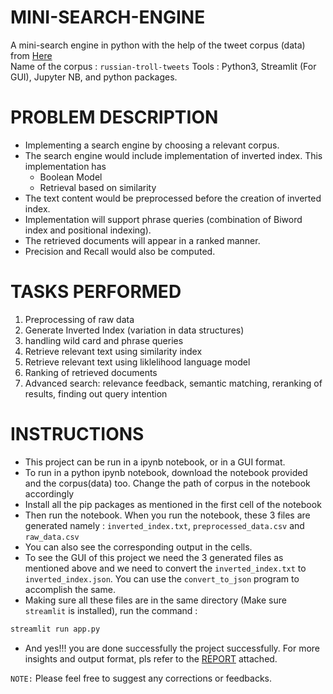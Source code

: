 # MINI-SEARCH-ENGINE
A mini-search engine in python with the help of the tweet corpus (data) from [Here](https://github.com/fivethirtyeight/russian-troll-tweets.git)
<br>
Name of the corpus : ```russian-troll-tweets```
Tools : Python3, Streamlit (For GUI), Jupyter NB, and python packages.

# PROBLEM DESCRIPTION 
- Implementing a search engine by choosing a relevant corpus. 
- The search engine would include implementation of inverted index. This implementation has 
  - Boolean Model
  - Retrieval based on similarity 
- The text content would be preprocessed before the creation of inverted index. 
- Implementation will support phrase queries (combination of Biword index and positional indexing).
- The retrieved documents will appear in a ranked manner.
- Precision and Recall would also be computed.

# TASKS PERFORMED 
1. Preprocessing of raw data
2. Generate Inverted Index (variation in data structures)
3. handling wild card and phrase queries
4. Retrieve relevant text using similarity index
5. Retrieve relevant text using liklelihood language model
6. Ranking of retrieved documents
7. Advanced search: relevance feedback, semantic matching, reranking of results, finding out query intention

# INSTRUCTIONS
- This project can be run in a ipynb notebook, or in a GUI format.
- To run in a python ipynb notebook, download the notebook provided and the corpus(data) too. Change the path of corpus in the notebook accordingly
- Install all the pip packages as mentioned in the first cell of the notebook
- Then run the notebook. When you run the notebook, these 3 files are generated namely : ```inverted_index.txt```, ```preprocessed_data.csv``` and ```raw_data.csv```
- You can also see the corresponding output in the cells.
- To see the GUI of this project we need the 3 generated files as mentioned above and we need to convert the ```inverted_index.txt``` to ```inverted_index.json```. You can use the ```convert_to_json``` program to accomplish the same.
- Making sure all these files are in the same directory (Make sure ```streamlit``` is installed), run the command :
```bash
streamlit run app.py
```
- And yes!!! you are done successfully the project successfully. For more insights and output format, pls refer to the [REPORT](https://github.com/smsraj2001/MINI-SEARCH-ENGINE/blob/main/REPORT.pdf) attached.

```NOTE:``` Please feel free to suggest any corrections or feedbacks.
